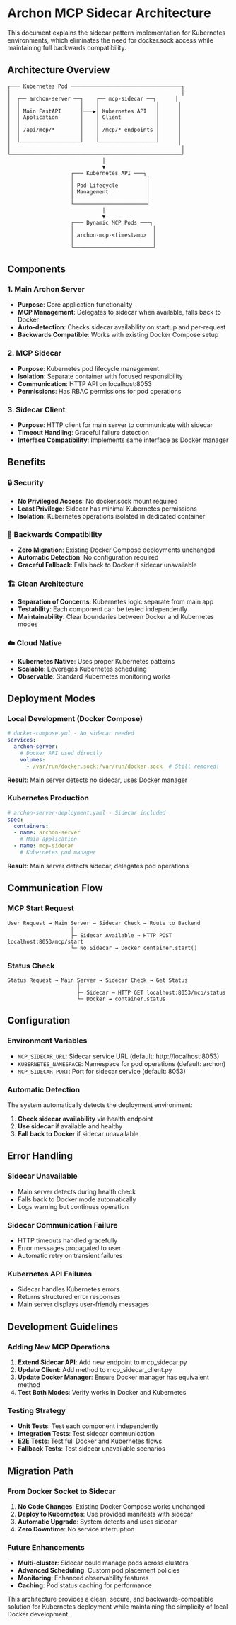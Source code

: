 # Archon MCP Sidecar Architecture

This document explains the sidecar pattern implementation for Kubernetes environments, which eliminates the need for docker.sock access while maintaining full backwards compatibility.

## Architecture Overview

```
┌─── Kubernetes Pod ───────────────────────────────────┐
│                                                      │
│  ┌── archon-server ──┐    ┌── mcp-sidecar ──┐      │
│  │                   │    │                  │      │
│  │ Main FastAPI      │───▶│ Kubernetes API   │      │
│  │ Application       │    │ Client           │      │
│  │                   │    │                  │      │
│  │ /api/mcp/*        │    │ /mcp/* endpoints │      │
│  │                   │    │                  │      │
│  └───────────────────┘    └──────────────────┘      │
│                                                      │
└──────────────────────────────────────────────────────┘
                              │
                              ▼
                    ┌─── Kubernetes API ───┐
                    │                       │
                    │ Pod Lifecycle         │
                    │ Management            │
                    │                       │
                    └───────────────────────┘
                              │
                              ▼
                    ┌─── Dynamic MCP Pods ───┐
                    │                         │
                    │ archon-mcp-<timestamp>  │
                    │                         │
                    └─────────────────────────┘
```

## Components

### 1. Main Archon Server
- **Purpose**: Core application functionality
- **MCP Management**: Delegates to sidecar when available, falls back to Docker
- **Auto-detection**: Checks sidecar availability on startup and per-request
- **Backwards Compatible**: Works with existing Docker Compose setup

### 2. MCP Sidecar
- **Purpose**: Kubernetes pod lifecycle management
- **Isolation**: Separate container with focused responsibility
- **Communication**: HTTP API on localhost:8053
- **Permissions**: Has RBAC permissions for pod operations

### 3. Sidecar Client
- **Purpose**: HTTP client for main server to communicate with sidecar
- **Timeout Handling**: Graceful failure detection
- **Interface Compatibility**: Implements same interface as Docker manager

## Benefits

### 🔒 Security
- **No Privileged Access**: No docker.sock mount required
- **Least Privilege**: Sidecar has minimal Kubernetes permissions
- **Isolation**: Kubernetes operations isolated in dedicated container

### 🔄 Backwards Compatibility  
- **Zero Migration**: Existing Docker Compose deployments unchanged
- **Automatic Detection**: No configuration required
- **Graceful Fallback**: Falls back to Docker if sidecar unavailable

### 🏗️ Clean Architecture
- **Separation of Concerns**: Kubernetes logic separate from main app
- **Testability**: Each component can be tested independently  
- **Maintainability**: Clear boundaries between Docker and Kubernetes modes

### ☁️ Cloud Native
- **Kubernetes Native**: Uses proper Kubernetes patterns
- **Scalable**: Leverages Kubernetes scheduling
- **Observable**: Standard Kubernetes monitoring works

## Deployment Modes

### Local Development (Docker Compose)
```yaml
# docker-compose.yml - No sidecar needed
services:
  archon-server:
    # Docker API used directly
    volumes:
      - /var/run/docker.sock:/var/run/docker.sock  # Still removed!
```

**Result**: Main server detects no sidecar, uses Docker manager

### Kubernetes Production
```yaml
# archon-server-deployment.yaml - Sidecar included
spec:
  containers:
  - name: archon-server
    # Main application
  - name: mcp-sidecar  
    # Kubernetes pod manager
```

**Result**: Main server detects sidecar, delegates pod operations

## Communication Flow

### MCP Start Request
```
User Request → Main Server → Sidecar Check → Route to Backend
                    │
                    ├─ Sidecar Available → HTTP POST localhost:8053/mcp/start
                    └─ No Sidecar → Docker container.start()
```

### Status Check
```
Status Request → Main Server → Sidecar Check → Get Status
                      │
                      ├─ Sidecar → HTTP GET localhost:8053/mcp/status  
                      └─ Docker → container.status
```

## Configuration

### Environment Variables
- `MCP_SIDECAR_URL`: Sidecar service URL (default: http://localhost:8053)
- `KUBERNETES_NAMESPACE`: Namespace for pod operations (default: archon)
- `MCP_SIDECAR_PORT`: Port for sidecar service (default: 8053)

### Automatic Detection
The system automatically detects the deployment environment:
1. **Check sidecar availability** via health endpoint
2. **Use sidecar** if available and healthy
3. **Fall back to Docker** if sidecar unavailable

## Error Handling

### Sidecar Unavailable
- Main server detects during health check
- Falls back to Docker mode automatically
- Logs warning but continues operation

### Sidecar Communication Failure
- HTTP timeouts handled gracefully
- Error messages propagated to user
- Automatic retry on transient failures

### Kubernetes API Failures
- Sidecar handles Kubernetes errors
- Returns structured error responses
- Main server displays user-friendly messages

## Development Guidelines

### Adding New MCP Operations
1. **Extend Sidecar API**: Add new endpoint to mcp_sidecar.py
2. **Update Client**: Add method to mcp_sidecar_client.py  
3. **Update Docker Manager**: Ensure Docker manager has equivalent method
4. **Test Both Modes**: Verify works in Docker and Kubernetes

### Testing Strategy
- **Unit Tests**: Test each component independently
- **Integration Tests**: Test sidecar communication
- **E2E Tests**: Test full Docker and Kubernetes flows
- **Fallback Tests**: Test sidecar unavailable scenarios

## Migration Path

### From Docker Socket to Sidecar
1. **No Code Changes**: Existing Docker Compose works unchanged
2. **Deploy to Kubernetes**: Use provided manifests with sidecar
3. **Automatic Upgrade**: System detects and uses sidecar
4. **Zero Downtime**: No service interruption

### Future Enhancements
- **Multi-cluster**: Sidecar could manage pods across clusters
- **Advanced Scheduling**: Custom pod placement policies
- **Monitoring**: Enhanced observability features
- **Caching**: Pod status caching for performance

This architecture provides a clean, secure, and backwards-compatible solution for Kubernetes deployment while maintaining the simplicity of local Docker development.